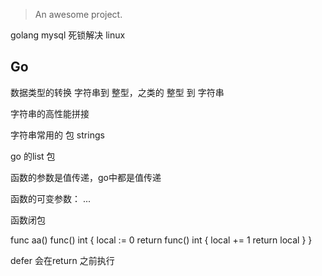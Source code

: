 
> An awesome project.

golang mysql 死锁解决 linux

## Go

数据类型的转换
字符串到 整型，之类的
整型 到 字符串


字符串的高性能拼接

字符串常用的 包 strings


go 的list 包


函数的参数是值传递，go中都是值传递

函数的可变参数： ...

函数闭包

func aa() func() int {
	local := 0
	return func() int {
		local += 1
		return local
	}
}


defer 会在return 之前执行
